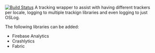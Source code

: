 [![Build Status](https://travis-ci.org/lolay/investigo-swift.svg?branch=master)](https://travis-ci.com/lolay/investigo-swift)
A tracking wrapper to assist with having different trackers per locale, logging to
multiple trackign libraries and even logging to just OSLog.

The following libraries can be added:
* Firebase Analytics
* Crashlytics
* Fabric
